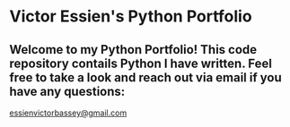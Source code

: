 # Victor Essien's  Python Portfolio
## Welcome to my Python Portfolio! This code repository contails Python I have written. Feel free to take a look and reach out via email if you have any questions:
essienvictorbassey@gmail.com
